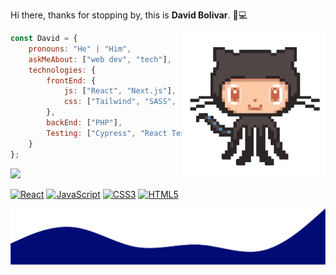 
Hi there, thanks for stopping by, this is **David Bolivar**. 🧑💻

<img align='right' src="https://raw.githubusercontent.com/iCharlesZ/FigureBed/master/img/octocat.gif" width="230">

```javascript
const David = {
    pronouns: "He" | "Him",
    askMeAbout: ["web dev", "tech"],
    technologies: {
        frontEnd: {
            js: ["React", "Next.js"],
            css: ["Tailwind", "SASS", "Styled Components", CSS Modules]
        },
        backEnd: ["PHP"],
        Testing: ["Cypress", "React Testing Library"]
    }
};
```

<a href="https://www.linkedin.com/in/david-bolivar-a6b590228/">
  <img src="https://res.cloudinary.com/dvt3lwrsz/image/upload/c_scale,w_150/v1674215773/linkedin_sx8ozg.png">
</a>

[![React](https://img.shields.io/badge/-React-black?style=flat&logo=react&link=https://github.com/BRdhanani)](https://github.com/BRdhanani)
[![JavaScript](https://img.shields.io/badge/-JavaScript-black?style=flat&logo=javascript&link=https://github.com/BRdhanani)](https://github.com/BRdhanani) 
[![CSS3](https://img.shields.io/badge/-CSS3-1572B6?style=flat&logo=css3&link=https://github.com/BRdhanani)](https://github.com/BRdhanani) 
[![HTML5](https://img.shields.io/badge/-HTML5-E34F26?style=flat&logo=html5&logoColor=white&link=https://github.com/BRdhanani)](https://github.com/BRdhanani) 


![bottom.png](https://raw.githubusercontent.com/iCharlesZ/FigureBed/master/img/readme-bottom.png)
